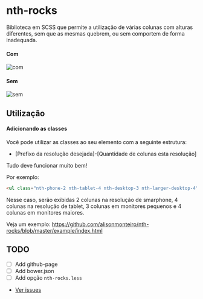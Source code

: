 # nth-rocks

Biblioteca em SCSS que permite a utilização de várias colunas com alturas diferentes, sem que as mesmas quebrem, ou sem comportem de forma inadequada.

#### Com
![com](https://raw.githubusercontent.com/alisonmonteiro/nth-rocks/master/example/com.png)
#### Sem
![sem](https://raw.githubusercontent.com/alisonmonteiro/nth-rocks/master/example/sem.png)

## Utilização

#### Adicionando as classes
Você pode utilizar as classes ao seu elemento com a seguinte estrutura:
- [Prefixo da resolução desejada]-[Quantidade de colunas esta resolução]

Tudo deve funcionar muito bem!

Por exemplo: 
~~~html
<ul class="nth-phone-2 nth-tablet-4 nth-desktop-3 nth-larger-desktop-4"
~~~

Nesse caso, serão exibidas 2 colunas na resolução de smarphone, 4 colunas na resolução de tablet, 3 colunas em monitores pequenos e 4 colunas em monitores maiores.

Veja um exemplo: https://github.com/alisonmonteiro/nth-rocks/blob/master/example/index.html

## TODO
- [ ] Add github-page
- [ ] Add bower.json
- [ ] Add opção `nth-rocks.less`
- [Ver issues](https://github.com/alisonmonteiro/nth-rocks/issues)